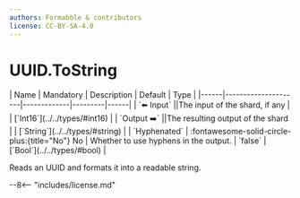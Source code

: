```yaml
---
authors: Formabble & contributors
license: CC-BY-SA-4.0
---
```



# UUID.ToString

<div class="sh-parameters" markdown="1">
| Name | Mandatory | Description | Default | Type |
|------|---------------------|-------------|---------|------|
| `⬅️ Input` ||The input of the shard, if any | | [`Int16`](../../types/#int16) |
| `Output ➡️` ||The resulting output of the shard | | [`String`](../../types/#string) |
| `Hyphenated` | :fontawesome-solid-circle-plus:{title="No"} No  | Whether to use hyphens in the output. | `false` | [`Bool`](../../types/#bool) |

</div>

Reads an UUID and formats it into a readable string.

--8<-- "includes/license.md"

